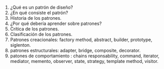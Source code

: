   1. ¿Qué es un patrón de diseño?
  2. ¿En qué consiste el patrón?
  3. Historia de los patrones.
  4. ¿Por qué debería aprender sobre patrones?
  5. Crítica de los patrones.
  6. Clasificación de los patrones.
  7. Patrones creacionales: factory method, abstract, builder, prototype, siglenton.
  8. patrones estructurales: adapter, bridge, composite, decorator.
  9. patones de comportamiento : chains responsability, command, iterator, mediator, memento, observer, state, strategy, template method, visitor.

  